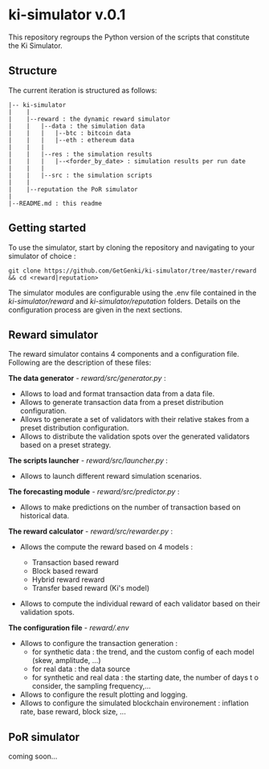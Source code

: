 # ki-simulator v.0.1

This repository regroups the Python version of the scripts that constitute the Ki Simulator. 

## Structure
The current iteration is structured as follows: 

```
|-- ki-simulator 
|    |
|    |--reward : the dynamic reward simulator 
|    |   |--data : the simulation data 
|    |   |   |--btc : bitcoin data
|    |   |   |--eth : ethereum data
|    |   |
|    |   |--res : the simulation results
|    |   |   |--<forder_by_date> : simulation results per run date
|    |   |
|    |   |--src : the simulation scripts
|    |   
|    |--reputation the PoR simulator 
|
|--README.md : this readme 

``` 

## Getting started
To use the simulator, start by cloning the repository and navigating to your simulator of choice :

``` 
git clone https://github.com/GetGenki/ki-simulator/tree/master/reward && cd <reward|reputation>
``` 

The simulator modules are configurable using the .env file contained in the _ki-simulator/reward_ and _ki-simulator/reputation_ folders. Details on the configuration process are given in the next sections.  

## Reward simulator 
The reward simulator contains 4 components and a configuration file. Following are the description of these files:
 
 __The data generator__ - _reward/src/generator.py_ : 
* Allows to load and format transaction data from a data file.
* Allows to generate transaction data from a preset distribution configuration.
* Allows to generate a set of validators with their relative stakes from a preset distribution configuration.
* Allows to distribute the validation spots over the generated validators based on a preset strategy.

__The scripts launcher__ - _reward/src/launcher.py_ :
* Allows to launch different reward simulation scenarios.

__The forecasting module__ - _reward/src/predictor.py_ : 
* Allows to make predictions on the number of transaction based on historical data.

__The reward calculator__ - _reward/src/rewarder.py_ : 
* Allows the compute the reward based on 4 models : 
    * Transaction based reward
    * Block based reward
    * Hybrid reward reward
    * Transfer based reward (Ki's model)

* Allows to compute the individual reward of each validator based on their validation spots. 

__The configuration file__ - _reward/.env_ 
* Allows to configure the transaction generation :     
    * for synthetic data : the trend, and the custom config of each model (skew, amplitude, ...)
    * for real data : the data source
    * for synthetic and real data : the starting date, the number of days t o consider, the sampling frequency,... 
* Allows to configure the result plotting and logging.
* Allows to configure the simulated blockchain environement : inflation rate, base reward, block size, ...  

## PoR simulator
coming soon...

